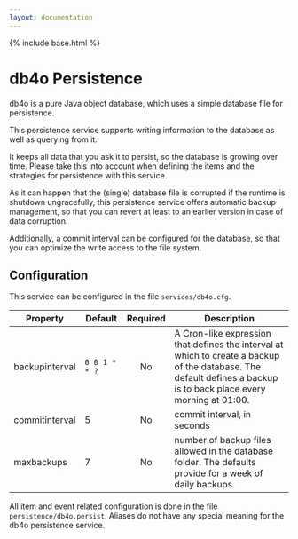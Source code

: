 ```yaml
---
layout: documentation
---
```


{% include base.html %}

# db4o Persistence

db4o is a pure Java object database, which uses a simple database file for persistence. 

This persistence service supports writing information to the database as well as querying from it.

It keeps all data that you ask it to persist, so the database is growing over time. Please take this into account when defining the items and the strategies for persistence with this service.

As it can happen that the (single) database file is corrupted if the runtime is shutdown ungracefully, this persistence service offers automatic backup management, so that you can revert at least to an earlier version in case of data corruption.

Additionally, a commit interval can be configured for the database, so that you can optimize the write access to the file system.

## Configuration

This service can be configured in the file `services/db4o.cfg`.

| Property | Default | Required | Description |
|----------|---------|:--------:|-------------|
| backupinterval | `0 0 1 * * ?` | No | A Cron-like expression that defines the interval at which to create a backup of the database.  The default defines a backup is to back place every morning at 01:00. |
| commitinterval | 5 |    No    | commit interval, in seconds |
| maxbackups | 7     |    No    | number of backup files allowed in the database folder.  The defaults provide for a week of daily backups. |

All item and event related configuration is done in the file `persistence/db4o.persist`.  Aliases do not have any special meaning for the db4o persistence service.
